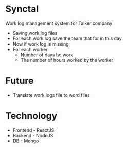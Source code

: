 # Synctal
Work log management system for Talker company

* Saving work log files
* For each work log save the team that for in this day 
* Now if work log is missing 
* For each worker 
	* Number of days he work
	* The number of hours worked by the worker

# Future
* Translate work logs file to word files

# Technology
* Frontend - ReactJS
* Backend - NodeJS
* DB - Mongo

